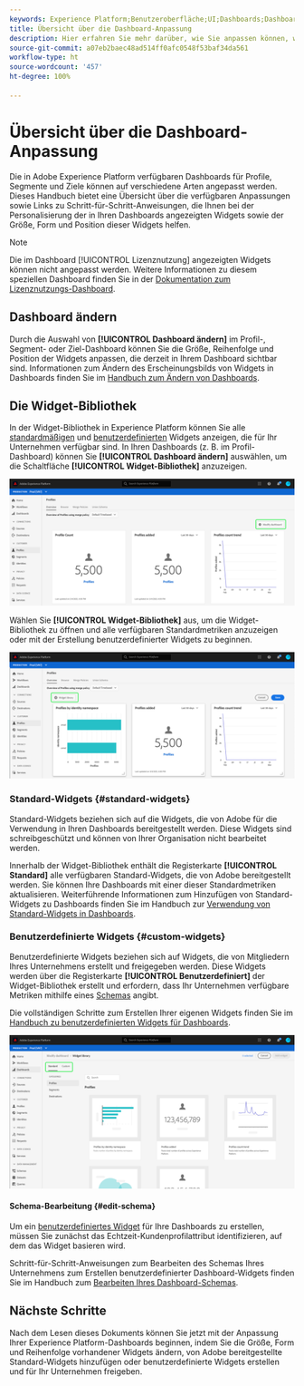 ```yaml
---
keywords: Experience Platform;Benutzeroberfläche;UI;Dashboards;Dashboard;Profile;Segmente;Ziele
title: Übersicht über die Dashboard-Anpassung
description: Hier erfahren Sie mehr darüber, wie Sie anpassen können, welche Daten in Ihren Adobe Experience Platform-Dashboards angezeigt werden.
source-git-commit: a07eb2baec48ad514ff0afc0548f53baf34da561
workflow-type: ht
source-wordcount: '457'
ht-degree: 100%

---
```



# Übersicht über die Dashboard-Anpassung

Die in Adobe Experience Platform verfügbaren Dashboards für Profile, Segmente und Ziele können auf verschiedene Arten angepasst werden. Dieses Handbuch bietet eine Übersicht über die verfügbaren Anpassungen sowie Links zu Schritt-für-Schritt-Anweisungen, die Ihnen bei der Personalisierung der in Ihren Dashboards angezeigten Widgets sowie der Größe, Form und Position dieser Widgets helfen.

>[!NOTE]
>
>Die im Dashboard [!UICONTROL Lizenznutzung] angezeigten Widgets können nicht angepasst werden. Weitere Informationen zu diesem speziellen Dashboard finden Sie in der [Dokumentation zum Lizenznutzungs-Dashboard](../guides/license-usage.md).

## Dashboard ändern

Durch die Auswahl von **[!UICONTROL Dashboard ändern]** im Profil-, Segment- oder Ziel-Dashboard können Sie die Größe, Reihenfolge und Position der Widgets anpassen, die derzeit in Ihrem Dashboard sichtbar sind. Informationen zum Ändern des Erscheinungsbilds von Widgets in Dashboards finden Sie im [Handbuch zum Ändern von Dashboards](modify.md).

## Die Widget-Bibliothek

In der Widget-Bibliothek in Experience Platform können Sie alle [standardmäßigen](#standard-widgets) und [benutzerdefinierten](#custom-widgets) Widgets anzeigen, die für Ihr Unternehmen verfügbar sind. In Ihren Dashboards (z. B. im Profil-Dashboard) können Sie **[!UICONTROL Dashboard ändern]** auswählen, um die Schaltfläche **[!UICONTROL Widget-Bibliothek]** anzuzeigen.

![](../images/customization/modify-dashboard.png)

Wählen Sie **[!UICONTROL Widget-Bibliothek]** aus, um die Widget-Bibliothek zu öffnen und alle verfügbaren Standardmetriken anzuzeigen oder mit der Erstellung benutzerdefinierter Widgets zu beginnen.

![](../images/customization/widget-library-button.png)

### Standard-Widgets {#standard-widgets}

Standard-Widgets beziehen sich auf die Widgets, die von Adobe für die Verwendung in Ihren Dashboards bereitgestellt werden. Diese Widgets sind schreibgeschützt und können von Ihrer Organisation nicht bearbeitet werden.

Innerhalb der Widget-Bibliothek enthält die Registerkarte **[!UICONTROL Standard]** alle verfügbaren Standard-Widgets, die von Adobe bereitgestellt werden. Sie können Ihre Dashboards mit einer dieser Standardmetriken aktualisieren. Weiterführende Informationen zum Hinzufügen von Standard-Widgets zu Dashboards finden Sie im Handbuch zur [Verwendung von Standard-Widgets in Dashboards](standard-widgets.md).

### Benutzerdefinierte Widgets {#custom-widgets}

Benutzerdefinierte Widgets beziehen sich auf Widgets, die von Mitgliedern Ihres Unternehmens erstellt und freigegeben werden. Diese Widgets werden über die Registerkarte **[!UICONTROL Benutzerdefiniert]** der Widget-Bibliothek erstellt und erfordern, dass Ihr Unternehmen verfügbare Metriken mithilfe eines [Schemas](#edit-schema) angibt.

Die vollständigen Schritte zum Erstellen Ihrer eigenen Widgets finden Sie im [Handbuch zu benutzerdefinierten Widgets für Dashboards](custom-widgets.md).

![](../images/customization/widget-library.png)

#### Schema-Bearbeitung {#edit-schema}

Um ein [benutzerdefiniertes Widget](#custom-widgets) für Ihre Dashboards zu erstellen, müssen Sie zunächst das Echtzeit-Kundenprofilattribut identifizieren, auf dem das Widget basieren wird.

Schritt-für-Schritt-Anweisungen zum Bearbeiten des Schemas Ihres Unternehmens zum Erstellen benutzerdefinierter Dashboard-Widgets finden Sie im Handbuch zum [Bearbeiten Ihres Dashboard-Schemas](edit-schema.md).

## Nächste Schritte

Nach dem Lesen dieses Dokuments können Sie jetzt mit der Anpassung Ihrer Experience Platform-Dashboards beginnen, indem Sie die Größe, Form und Reihenfolge vorhandener Widgets ändern, von Adobe bereitgestellte Standard-Widgets hinzufügen oder benutzerdefinierte Widgets erstellen und für Ihr Unternehmen freigeben.
